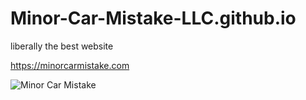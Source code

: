# Minor-Car-Mistake-LLC.github.io

liberally the best website 

https://minorcarmistake.com

![Minor Car Mistake](https://minorcarmistake.com/minorcarmistake-128w.png)
